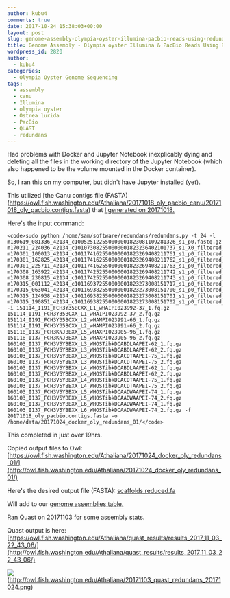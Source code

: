 ```yaml
---
author: kubu4
comments: true
date: 2017-10-24 15:38:03+00:00
layout: post
slug: genome-assembly-olympia-oyster-illumina-pacbio-reads-using-redundans
title: Genome Assembly - Olympia oyster Illumina & PacBio Reads Using Redundans
wordpress_id: 2820
author:
  - kubu4
categories:
  - Olympia Oyster Genome Sequencing
tags:
  - assembly
  - canu
  - Illumina
  - olympia oyster
  - Ostrea lurida
  - PacBio
  - QUAST
  - redundans
---
```


Had problems with Docker and Jupyter Notebook inexplicably dying and deleting all the files in the working directory of the Jupyter Notebook (which also happened to be the volume mounted in the Docker container).

So, I ran this on my computer, but didn't have Jupyter installed (yet).

This utilized [the Canu contigs file (FASTA)(https://owl.fish.washington.edu/Athaliana/20171018_oly_pacbio_canu/20171018_oly_pacbio.contigs.fasta) that [I generated on 20171018.](https://robertslab.github.io/sams-notebook/2017/10/18/genome-assembly-olympia-oyster-pacbio-canu-v1-6.html)

Here's the input command:


    
    <code>sudo python /home/sam/software/redundans/redundans.py -t 24 -l m130619_081336_42134_c100525122550000001823081109281326_s1_p0.fastq.gz m170211_224036_42134_c101073082550000001823236402101737_s1_X0_filtered_subreads.fastq.gz m170301_100013_42134_c101174162550000001823269408211761_s1_p0_filtered_subreads.fastq.gz m170301_162825_42134_c101174162550000001823269408211762_s1_p0_filtered_subreads.fastq.gz m170301_225711_42134_c101174162550000001823269408211763_s1_p0_filtered_subreads.fastq.gz m170308_163922_42134_c101174252550000001823269408211742_s1_p0_filtered_subreads.fastq.gz m170308_230815_42134_c101174252550000001823269408211743_s1_p0_filtered_subreads.fastq.gz m170315_001112_42134_c101169372550000001823273008151717_s1_p0_filtered_subreads.fastq.gz m170315_063041_42134_c101169382550000001823273008151700_s1_p0_filtered_subreads.fastq.gz m170315_124938_42134_c101169382550000001823273008151701_s1_p0_filtered_subreads.fastq.gz m170315_190851_42134_c101169382550000001823273008151702_s1_p0_filtered_subreads.fastq.gz -i 151114_I191_FCH3Y35BCXX_L1_wHAIPI023992-37_1.fq.gz 151114_I191_FCH3Y35BCXX_L1_wHAIPI023992-37_2.fq.gz 151114_I191_FCH3Y35BCXX_L2_wHAMPI023991-66_1.fq.gz 151114_I191_FCH3Y35BCXX_L2_wHAMPI023991-66_2.fq.gz 151118_I137_FCH3KNJBBXX_L5_wHAXPI023905-96_1.fq.gz 151118_I137_FCH3KNJBBXX_L5_wHAXPI023905-96_2.fq.gz 160103_I137_FCH3V5YBBXX_L3_WHOSTibkDCABDLAAPEI-62_1.fq.gz 160103_I137_FCH3V5YBBXX_L3_WHOSTibkDCABDLAAPEI-62_2.fq.gz 160103_I137_FCH3V5YBBXX_L3_WHOSTibkDCACDTAAPEI-75_1.fq.gz 160103_I137_FCH3V5YBBXX_L3_WHOSTibkDCACDTAAPEI-75_2.fq.gz 160103_I137_FCH3V5YBBXX_L4_WHOSTibkDCABDLAAPEI-62_1.fq.gz 160103_I137_FCH3V5YBBXX_L4_WHOSTibkDCABDLAAPEI-62_2.fq.gz 160103_I137_FCH3V5YBBXX_L4_WHOSTibkDCACDTAAPEI-75_1.fq.gz 160103_I137_FCH3V5YBBXX_L4_WHOSTibkDCACDTAAPEI-75_2.fq.gz 160103_I137_FCH3V5YBBXX_L5_WHOSTibkDCAADWAAPEI-74_1.fq.gz 160103_I137_FCH3V5YBBXX_L5_WHOSTibkDCAADWAAPEI-74_2.fq.gz 160103_I137_FCH3V5YBBXX_L6_WHOSTibkDCAADWAAPEI-74_1.fq.gz 160103_I137_FCH3V5YBBXX_L6_WHOSTibkDCAADWAAPEI-74_2.fq.gz -f 20171018_oly_pacbio.contigs.fasta -o /home/data/20171024_docker_oly_redundans_01/</code>



This completed in just over 19hrs.

Copied output files to Owl: [https://owl.fish.washington.edu/Athaliana/20171024_docker_oly_redundans_01/](http://owl.fish.washington.edu/Athaliana/20171024_docker_oly_redundans_01/)

Here's the desired output file (FASTA): [scaffolds.reduced.fa](https://owl.fish.washington.edu/Athaliana/20171024_docker_oly_redundans_01/scaffolds.reduced.fa)

Will add to our [genome assemblies table.](https://github.com/RobertsLab/project-olympia.oyster-genomic/wiki/Genome-Assemblies)

Ran Quast on 20171103 for some assembly stats.

Quast output is here: [https://owl.fish.washington.edu/Athaliana/quast_results/results_2017_11_03_22_43_06/](http://owl.fish.washington.edu/Athaliana/quast_results/results_2017_11_03_22_43_06/)

![](https://owl.fish.washington.edu/Athaliana/20171103_quast_redundans_20171024.png)(http://owl.fish.washington.edu/Athaliana/20171103_quast_redundans_20171024.png)
